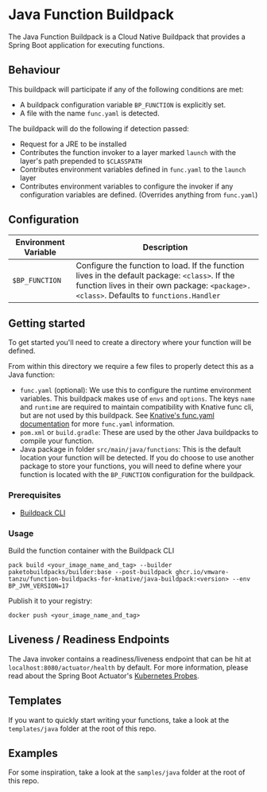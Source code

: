 # Java Function Buildpack

The Java Function Buildpack is a Cloud Native Buildpack that provides a Spring Boot application for executing functions.

## Behaviour
This buildpack will participate if any of the following conditions are met:
* A buildpack configuration variable `BP_FUNCTION` is explicitly set.
* A file with the name `func.yaml` is detected.

The buildpack will do the following if detection passed:
* Request for a JRE to be installed
* Contributes the function invoker to a layer marked `launch` with the layer's path prepended to `$CLASSPATH`
* Contributes environment variables defined in `func.yaml` to the `launch` layer
* Contributes environment variables to configure the invoker if any configuration variables are defined. (Overrides anything from `func.yaml`)

## Configuration

| Environment Variable | Description |
|----------------------|-------------|
| `$BP_FUNCTION` | Configure the function to load. If the function lives in the default package: `<class>`. If the function lives in their own package: `<package>.<class>`. Defaults to `functions.Handler` |

## Getting started
To get started you'll need to create a directory where your function will be defined.

From within this directory we require a few files to properly detect this as a Java function:
* `func.yaml` (optional): We use this to configure the runtime environment variables.
  This buildpack makes use of `envs` and `options`. The keys `name` and `runtime` are required to maintain compatibility with Knative func cli, but are not used by this buildpack.
  See [Knative's func.yaml documentation](https://github.com/knative/func/blob/main/docs/reference/func_yaml.md)
  for more `func.yaml` information.
* `pom.xml` or `build.gradle`: These are used by the other Java buildpacks to compile your function.
* Java package in folder `src/main/java/functions`: This is the default location your function will be detected. If you do choose to use another package to store your functions, you will need to define where your function is located with the `BP_FUNCTION` configuration for the buildpack.

### Prerequisites

* [Buildpack CLI](https://buildpacks.io/docs/tools/pack/)

### Usage
Build the function container with the Buildpack CLI
```
pack build <your_image_name_and_tag> --builder paketobuildpacks/builder:base --post-buildpack ghcr.io/vmware-tanzu/function-buildpacks-for-knative/java-buildpack:<version> --env BP_JVM_VERSION=17
```

Publish it to your registry:
```
docker push <your_image_name_and_tag>
```

## Liveness / Readiness Endpoints

The Java invoker contains a readiness/liveness endpoint that can be hit at `localhost:8080/actuator/health` by default. For more information, please read about the Spring Boot Actuator's [Kubernetes Probes](https://docs.spring.io/spring-boot/docs/2.3.0.RELEASE/reference/html/production-ready-features.html#production-ready-kubernetes-probes).

## Templates
If you want to quickly start writing your functions, take a look at the `templates/java` folder at the root of this repo.

## Examples
For some inspiration, take a look at the `samples/java` folder at the root of this repo.
